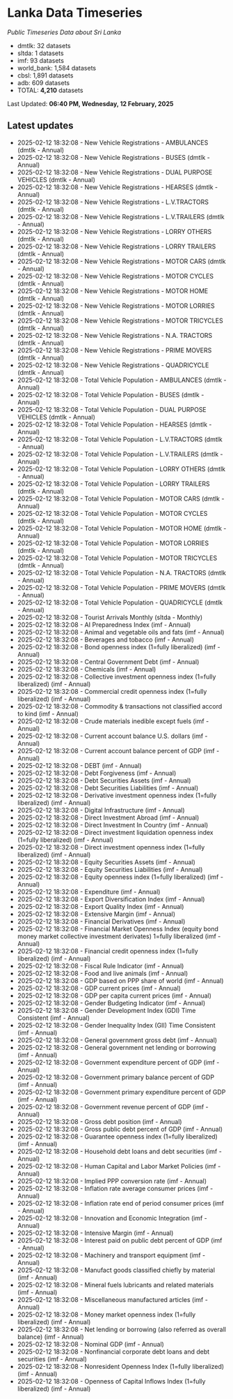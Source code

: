 # Lanka Data Timeseries
*Public Timeseries Data about Sri Lanka*

* dmtlk: 32 datasets
* sltda: 1 datasets
* imf: 93 datasets
* world_bank: 1,584 datasets
* cbsl: 1,891 datasets
* adb: 609 datasets
* TOTAL: **4,210** datasets

Last Updated: **06:40 PM, Wednesday, 12 February, 2025**

## Latest updates

* 2025-02-12 18:32:08 - New Vehicle Registrations - AMBULANCES (dmtlk - Annual)
* 2025-02-12 18:32:08 - New Vehicle Registrations - BUSES (dmtlk - Annual)
* 2025-02-12 18:32:08 - New Vehicle Registrations - DUAL PURPOSE VEHICLES (dmtlk - Annual)
* 2025-02-12 18:32:08 - New Vehicle Registrations - HEARSES (dmtlk - Annual)
* 2025-02-12 18:32:08 - New Vehicle Registrations - L.V.TRACTORS (dmtlk - Annual)
* 2025-02-12 18:32:08 - New Vehicle Registrations - L.V.TRAILERS (dmtlk - Annual)
* 2025-02-12 18:32:08 - New Vehicle Registrations - LORRY OTHERS (dmtlk - Annual)
* 2025-02-12 18:32:08 - New Vehicle Registrations - LORRY TRAILERS (dmtlk - Annual)
* 2025-02-12 18:32:08 - New Vehicle Registrations - MOTOR CARS (dmtlk - Annual)
* 2025-02-12 18:32:08 - New Vehicle Registrations - MOTOR CYCLES (dmtlk - Annual)
* 2025-02-12 18:32:08 - New Vehicle Registrations - MOTOR HOME (dmtlk - Annual)
* 2025-02-12 18:32:08 - New Vehicle Registrations - MOTOR LORRIES (dmtlk - Annual)
* 2025-02-12 18:32:08 - New Vehicle Registrations - MOTOR TRICYCLES (dmtlk - Annual)
* 2025-02-12 18:32:08 - New Vehicle Registrations - N.A. TRACTORS (dmtlk - Annual)
* 2025-02-12 18:32:08 - New Vehicle Registrations - PRIME MOVERS (dmtlk - Annual)
* 2025-02-12 18:32:08 - New Vehicle Registrations - QUADRICYCLE (dmtlk - Annual)
* 2025-02-12 18:32:08 - Total Vehicle Population - AMBULANCES (dmtlk - Annual)
* 2025-02-12 18:32:08 - Total Vehicle Population - BUSES (dmtlk - Annual)
* 2025-02-12 18:32:08 - Total Vehicle Population - DUAL PURPOSE VEHICLES (dmtlk - Annual)
* 2025-02-12 18:32:08 - Total Vehicle Population - HEARSES (dmtlk - Annual)
* 2025-02-12 18:32:08 - Total Vehicle Population - L.V.TRACTORS (dmtlk - Annual)
* 2025-02-12 18:32:08 - Total Vehicle Population - L.V.TRAILERS (dmtlk - Annual)
* 2025-02-12 18:32:08 - Total Vehicle Population - LORRY OTHERS (dmtlk - Annual)
* 2025-02-12 18:32:08 - Total Vehicle Population - LORRY TRAILERS (dmtlk - Annual)
* 2025-02-12 18:32:08 - Total Vehicle Population - MOTOR CARS (dmtlk - Annual)
* 2025-02-12 18:32:08 - Total Vehicle Population - MOTOR CYCLES (dmtlk - Annual)
* 2025-02-12 18:32:08 - Total Vehicle Population - MOTOR HOME (dmtlk - Annual)
* 2025-02-12 18:32:08 - Total Vehicle Population - MOTOR LORRIES (dmtlk - Annual)
* 2025-02-12 18:32:08 - Total Vehicle Population - MOTOR TRICYCLES (dmtlk - Annual)
* 2025-02-12 18:32:08 - Total Vehicle Population - N.A. TRACTORS (dmtlk - Annual)
* 2025-02-12 18:32:08 - Total Vehicle Population - PRIME MOVERS (dmtlk - Annual)
* 2025-02-12 18:32:08 - Total Vehicle Population - QUADRICYCLE (dmtlk - Annual)
* 2025-02-12 18:32:08 - Tourist Arrivals Monthly (sltda - Monthly)
* 2025-02-12 18:32:08 - AI Preparedness Index (imf - Annual)
* 2025-02-12 18:32:08 - Animal and vegetable oils and fats (imf - Annual)
* 2025-02-12 18:32:08 - Beverages and tobacco (imf - Annual)
* 2025-02-12 18:32:08 - Bond openness index (1=fully liberalized) (imf - Annual)
* 2025-02-12 18:32:08 - Central Government Debt (imf - Annual)
* 2025-02-12 18:32:08 - Chemicals (imf - Annual)
* 2025-02-12 18:32:08 - Collective investment openness index (1=fully liberalized) (imf - Annual)
* 2025-02-12 18:32:08 - Commercial credit openness index (1=fully liberalized) (imf - Annual)
* 2025-02-12 18:32:08 - Commodity & transactions not classified accord to kind (imf - Annual)
* 2025-02-12 18:32:08 - Crude materials inedible except fuels (imf - Annual)
* 2025-02-12 18:32:08 - Current account balance U.S. dollars (imf - Annual)
* 2025-02-12 18:32:08 - Current account balance percent of GDP (imf - Annual)
* 2025-02-12 18:32:08 - DEBT (imf - Annual)
* 2025-02-12 18:32:08 - Debt Forgiveness (imf - Annual)
* 2025-02-12 18:32:08 - Debt Securities Assets (imf - Annual)
* 2025-02-12 18:32:08 - Debt Securities Liabilities (imf - Annual)
* 2025-02-12 18:32:08 - Derivative investment openness index (1=fully liberalized) (imf - Annual)
* 2025-02-12 18:32:08 - Digital Infrastructure (imf - Annual)
* 2025-02-12 18:32:08 - Direct Investment Abroad (imf - Annual)
* 2025-02-12 18:32:08 - Direct Investment In Country (imf - Annual)
* 2025-02-12 18:32:08 - Direct investment liquidation openness index (1=fully liberalized) (imf - Annual)
* 2025-02-12 18:32:08 - Direct investment openness index (1=fully liberalized) (imf - Annual)
* 2025-02-12 18:32:08 - Equity Securities Assets (imf - Annual)
* 2025-02-12 18:32:08 - Equity Securities Liabilities (imf - Annual)
* 2025-02-12 18:32:08 - Equity openness index (1=fully liberalized) (imf - Annual)
* 2025-02-12 18:32:08 - Expenditure (imf - Annual)
* 2025-02-12 18:32:08 - Export Diversification Index (imf - Annual)
* 2025-02-12 18:32:08 - Export Quality Index (imf - Annual)
* 2025-02-12 18:32:08 - Extensive Margin (imf - Annual)
* 2025-02-12 18:32:08 - Financial Derivatives (imf - Annual)
* 2025-02-12 18:32:08 - Financial Market Openness Index (equity bond money market collective investment derivates) 1=fully liberalized (imf - Annual)
* 2025-02-12 18:32:08 - Financial credit openness index (1=fully liberalized) (imf - Annual)
* 2025-02-12 18:32:08 - Fiscal Rule Indicator (imf - Annual)
* 2025-02-12 18:32:08 - Food and live animals (imf - Annual)
* 2025-02-12 18:32:08 - GDP based on PPP share of world (imf - Annual)
* 2025-02-12 18:32:08 - GDP current prices (imf - Annual)
* 2025-02-12 18:32:08 - GDP per capita current prices (imf - Annual)
* 2025-02-12 18:32:08 - Gender Budgeting Indicator (imf - Annual)
* 2025-02-12 18:32:08 - Gender Development Index (GDI) Time Consistent (imf - Annual)
* 2025-02-12 18:32:08 - Gender Inequality Index (GII) Time Consistent (imf - Annual)
* 2025-02-12 18:32:08 - General government gross debt (imf - Annual)
* 2025-02-12 18:32:08 - General government net lending or borrowing (imf - Annual)
* 2025-02-12 18:32:08 - Government expenditure percent of GDP (imf - Annual)
* 2025-02-12 18:32:08 - Government primary balance percent of GDP (imf - Annual)
* 2025-02-12 18:32:08 - Government primary expenditure percent of GDP (imf - Annual)
* 2025-02-12 18:32:08 - Government revenue percent of GDP (imf - Annual)
* 2025-02-12 18:32:08 - Gross debt position (imf - Annual)
* 2025-02-12 18:32:08 - Gross public debt percent of GDP (imf - Annual)
* 2025-02-12 18:32:08 - Guarantee openness index (1=fully liberalized) (imf - Annual)
* 2025-02-12 18:32:08 - Household debt loans and debt securities (imf - Annual)
* 2025-02-12 18:32:08 - Human Capital and Labor Market Policies (imf - Annual)
* 2025-02-12 18:32:08 - Implied PPP conversion rate (imf - Annual)
* 2025-02-12 18:32:08 - Inflation rate average consumer prices (imf - Annual)
* 2025-02-12 18:32:08 - Inflation rate end of period consumer prices (imf - Annual)
* 2025-02-12 18:32:08 - Innovation and Economic Integration (imf - Annual)
* 2025-02-12 18:32:08 - Intensive Margin (imf - Annual)
* 2025-02-12 18:32:08 - Interest paid on public debt percent of GDP (imf - Annual)
* 2025-02-12 18:32:08 - Machinery and transport equipment (imf - Annual)
* 2025-02-12 18:32:08 - Manufact goods classified chiefly by material (imf - Annual)
* 2025-02-12 18:32:08 - Mineral fuels lubricants and related materials (imf - Annual)
* 2025-02-12 18:32:08 - Miscellaneous manufactured articles (imf - Annual)
* 2025-02-12 18:32:08 - Money market openness index (1=fully liberalized) (imf - Annual)
* 2025-02-12 18:32:08 - Net lending or borrowing (also referred as overall balance) (imf - Annual)
* 2025-02-12 18:32:08 - Nominal GDP (imf - Annual)
* 2025-02-12 18:32:08 - Nonfinancial corporate debt loans and debt securities (imf - Annual)
* 2025-02-12 18:32:08 - Nonresident Openness Index (1=fully liberalized) (imf - Annual)
* 2025-02-12 18:32:08 - Openness of Capital Inflows Index (1=fully liberalized) (imf - Annual)